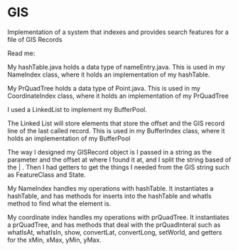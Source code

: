 # GIS
Implementation of a system that indexes and provides search features for a file of GIS Records

Read me:

My hashTable.java holds a data type of nameEntry.java. 
This is used in my NameIndex class, where it holds an implementation of my hashTable<nameEntry>. 

My PrQuadTree holds a data type of Point.java. 
This is used in my CoordinateIndex class, where it holds an implementation of my PrQuadTree<Point>

I used a LinkedList<String> to implement my BufferPool. 

The Linked List will store elements that store the offset and the GIS record line of the last called record.
This is used in my BufferIndex class, where it holds an implementation of my BufferPool<T>

The way I designed my GISRecord object is I passed in a string as the parameter and the offset at where I found it at, and I split the string based of the | . Then I had getters to get the things I needed from the GIS string such as FeatureClass and State.

My NameIndex handles my operations with hashTable. 
It instantiates a hashTable, and has methods for inserts into the hashTable and whatIs method to find what the element is.

My coordinate index handles my operations with prQuadTree. 
It instantiates a prQuadTree, and has methods that deal with the prQuadInteral such as whatIsAt, whatIsIn, show, convertLat, convertLong, setWorld, and getters for the xMin, xMax, yMin, yMax.
